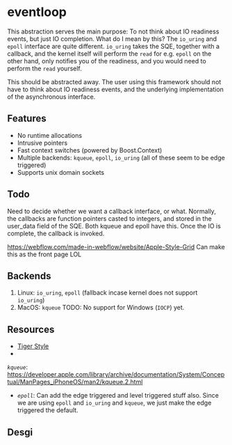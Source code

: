 # eventloop

This abstraction serves the main purpose: To not think about IO readiness events, but just IO completion.
What do I mean by this? The `io_uring` and `epoll` interface are quite different. `io_uring` takes the SQE,
together with a callback, and the kernel itself will perform the `read` for e.g. `epoll` on the other hand,
only notifies you of the readiness, and you would need to perform the `read` yourself.

This should be abstracted away. The user using this framework should not have to think about IO readiness events,
and the underlying implementation of the asynchronous interface.

## Features

- No runtime allocations
- Intrusive pointers
- Fast context switches (powered by Boost.Context)
- Multiple backends: `kqueue`, `epoll`, `io_uring` (all of these seem to be edge triggered)
- Supports unix domain sockets

## Todo

Need to decide whether we want a callback interface, or what.
Normally, the callbacks are function pointers casted to integers, and stored in the user_data field of the SQE.
Both kqueue and epoll have this. Once the IO is complete, the callback is invoked.

https://webflow.com/made-in-webflow/website/Apple-Style-Grid Can make this as the front page LOL

## Backends

1. Linux: `io_uring`, `epoll` (fallback incase kernel does not support `io_uring`)
2. MacOS: `kqueue`
   TODO: No support for Windows (`IOCP`) yet.

## Resources

- [Tiger Style](https://github.com/tigerbeetle/tigerbeetle/blob/main/docs/TIGER_STYLE.md)
-

*`kqueue`*: https://developer.apple.com/library/archive/documentation/System/Conceptual/ManPages_iPhoneOS/man2/kqueue.2.html

- *`epoll`*: Can add the edge triggered and level triggered stuff also. Since we are using `epoll` and `io_uring`
  and `kqueue`,
  we just make the edge triggered the default.

## Desgi